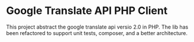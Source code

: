 # Google Translate API PHP Client

This project abstract the google translate api versio 2.0 in PHP. 
The lib has been refactored to support unit tests, composer, and a better architecture.
